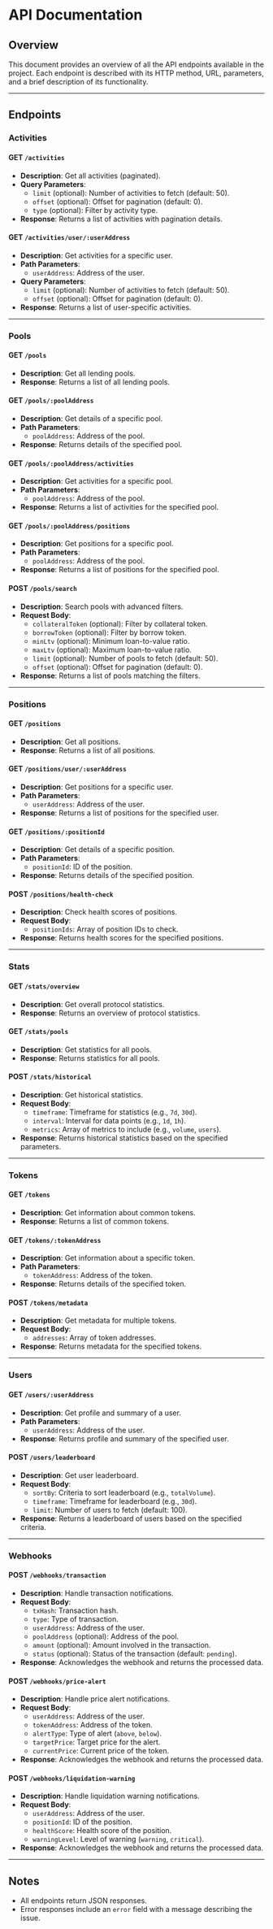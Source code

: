 # API Documentation

## Overview
This document provides an overview of all the API endpoints available in the project. Each endpoint is described with its HTTP method, URL, parameters, and a brief description of its functionality.

---

## Endpoints

### Activities

#### GET `/activities`
- **Description**: Get all activities (paginated).
- **Query Parameters**:
  - `limit` (optional): Number of activities to fetch (default: 50).
  - `offset` (optional): Offset for pagination (default: 0).
  - `type` (optional): Filter by activity type.
- **Response**: Returns a list of activities with pagination details.

#### GET `/activities/user/:userAddress`
- **Description**: Get activities for a specific user.
- **Path Parameters**:
  - `userAddress`: Address of the user.
- **Query Parameters**:
  - `limit` (optional): Number of activities to fetch (default: 50).
  - `offset` (optional): Offset for pagination (default: 0).
- **Response**: Returns a list of user-specific activities.

---

### Pools

#### GET `/pools`
- **Description**: Get all lending pools.
- **Response**: Returns a list of all lending pools.

#### GET `/pools/:poolAddress`
- **Description**: Get details of a specific pool.
- **Path Parameters**:
  - `poolAddress`: Address of the pool.
- **Response**: Returns details of the specified pool.

#### GET `/pools/:poolAddress/activities`
- **Description**: Get activities for a specific pool.
- **Path Parameters**:
  - `poolAddress`: Address of the pool.
- **Response**: Returns a list of activities for the specified pool.

#### GET `/pools/:poolAddress/positions`
- **Description**: Get positions for a specific pool.
- **Path Parameters**:
  - `poolAddress`: Address of the pool.
- **Response**: Returns a list of positions for the specified pool.

#### POST `/pools/search`
- **Description**: Search pools with advanced filters.
- **Request Body**:
  - `collateralToken` (optional): Filter by collateral token.
  - `borrowToken` (optional): Filter by borrow token.
  - `minLtv` (optional): Minimum loan-to-value ratio.
  - `maxLtv` (optional): Maximum loan-to-value ratio.
  - `limit` (optional): Number of pools to fetch (default: 50).
  - `offset` (optional): Offset for pagination (default: 0).
- **Response**: Returns a list of pools matching the filters.

---

### Positions

#### GET `/positions`
- **Description**: Get all positions.
- **Response**: Returns a list of all positions.

#### GET `/positions/user/:userAddress`
- **Description**: Get positions for a specific user.
- **Path Parameters**:
  - `userAddress`: Address of the user.
- **Response**: Returns a list of positions for the specified user.

#### GET `/positions/:positionId`
- **Description**: Get details of a specific position.
- **Path Parameters**:
  - `positionId`: ID of the position.
- **Response**: Returns details of the specified position.

#### POST `/positions/health-check`
- **Description**: Check health scores of positions.
- **Request Body**:
  - `positionIds`: Array of position IDs to check.
- **Response**: Returns health scores for the specified positions.

---

### Stats

#### GET `/stats/overview`
- **Description**: Get overall protocol statistics.
- **Response**: Returns an overview of protocol statistics.

#### GET `/stats/pools`
- **Description**: Get statistics for all pools.
- **Response**: Returns statistics for all pools.

#### POST `/stats/historical`
- **Description**: Get historical statistics.
- **Request Body**:
  - `timeframe`: Timeframe for statistics (e.g., `7d`, `30d`).
  - `interval`: Interval for data points (e.g., `1d`, `1h`).
  - `metrics`: Array of metrics to include (e.g., `volume`, `users`).
- **Response**: Returns historical statistics based on the specified parameters.

---

### Tokens

#### GET `/tokens`
- **Description**: Get information about common tokens.
- **Response**: Returns a list of common tokens.

#### GET `/tokens/:tokenAddress`
- **Description**: Get information about a specific token.
- **Path Parameters**:
  - `tokenAddress`: Address of the token.
- **Response**: Returns details of the specified token.

#### POST `/tokens/metadata`
- **Description**: Get metadata for multiple tokens.
- **Request Body**:
  - `addresses`: Array of token addresses.
- **Response**: Returns metadata for the specified tokens.

---

### Users

#### GET `/users/:userAddress`
- **Description**: Get profile and summary of a user.
- **Path Parameters**:
  - `userAddress`: Address of the user.
- **Response**: Returns profile and summary of the specified user.

#### POST `/users/leaderboard`
- **Description**: Get user leaderboard.
- **Request Body**:
  - `sortBy`: Criteria to sort leaderboard (e.g., `totalVolume`).
  - `timeframe`: Timeframe for leaderboard (e.g., `30d`).
  - `limit`: Number of users to fetch (default: 100).
- **Response**: Returns a leaderboard of users based on the specified criteria.

---

### Webhooks

#### POST `/webhooks/transaction`
- **Description**: Handle transaction notifications.
- **Request Body**:
  - `txHash`: Transaction hash.
  - `type`: Type of transaction.
  - `userAddress`: Address of the user.
  - `poolAddress` (optional): Address of the pool.
  - `amount` (optional): Amount involved in the transaction.
  - `status` (optional): Status of the transaction (default: `pending`).
- **Response**: Acknowledges the webhook and returns the processed data.

#### POST `/webhooks/price-alert`
- **Description**: Handle price alert notifications.
- **Request Body**:
  - `userAddress`: Address of the user.
  - `tokenAddress`: Address of the token.
  - `alertType`: Type of alert (`above`, `below`).
  - `targetPrice`: Target price for the alert.
  - `currentPrice`: Current price of the token.
- **Response**: Acknowledges the webhook and returns the processed data.

#### POST `/webhooks/liquidation-warning`
- **Description**: Handle liquidation warning notifications.
- **Request Body**:
  - `userAddress`: Address of the user.
  - `positionId`: ID of the position.
  - `healthScore`: Health score of the position.
  - `warningLevel`: Level of warning (`warning`, `critical`).
- **Response**: Acknowledges the webhook and returns the processed data.

---

## Notes
- All endpoints return JSON responses.
- Error responses include an `error` field with a message describing the issue.
